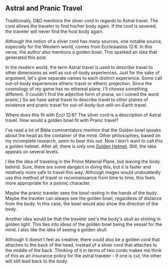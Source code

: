## Astral and Pranic Travel

Traditionally, D&D mentions the silver cord in regards to Astral travel. The cord allows the traveler to find his/her body again. If the cord is severed, the traveler will never find the host body again.

Although the notion of a silver cord has many sources, one notable source, especially for the Western world, comes from Ecclesiastes 12:6. In this verse, the author also mentions a golden bowl. This sparked an idea that generated this post.

In the modern world, the term Astral travel is used to describe travel to other dimensions as well as out-of-body experiences. Just for the sake of argument, let's give separate names to each distinct experience. Some call out-of-body experiences etheric travel or etheric projection. Since the cosmology of my game has no ethereal plane, I'll choose something different. (I couldn't find the adjective form of prana, so I coined the word pranic.) So we have astral travel to describe travel to other planes of existence and pranic travel for out-of-body-but-still-on-Earth travel.

Where does this fit with Eccl 12:6? The silver cord is a description of Astral travel. How would a golden bowl fit with Pranic travel?

I've read a lot of Bible commentators mention that the Golden bowl speaks about the head as the container of the mind. Other philosophies, based on my incomplete research, seem to bear this out. Now I don't want to call this a golden helmet. After all, there is only one [Golden Helmet](https://web.archive.org/web/20120925131205/http://www.youtube.com/watch?v=MQlmXU1zqfc). Still, the idea appeals on several levels.

I like the idea of traveling in the Prime Material Plane, but leaving the body behind. Sure, there are some dangers in doing this, but it is faster and relatively more safe to travel this way. Although mages would undoubtedly use this method of travel or reconnaissance from time to time, this feels more appropriate for a psionic character.

Maybe the pranic traveler sees the bowl resting in the hands of the body. Maybe the traveler can always see the golden bowl, regardless of distance from the body. In this case, the bowl would also show the direction of the body.

Another idea would be that the traveler see's the body's skull as shining in golden light. This ties into ideas of the golden bowl being the vessel for the mind. I also like the idea of seeing a golden skull.

Although it doesn't feel as creative, there could also be a golden cord that attaches to the back of the head, instead of a silver cord that attaches to the middle of the back. Thinking of it in terms of two cords makes me think of this as an insurance policy for the astral traveler - if one is cut, the other will still lead back to the body.